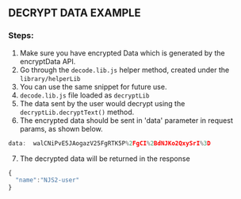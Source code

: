 ## DECRYPT DATA EXAMPLE

### Steps:

1. Make sure you have encrypted Data which is generated by the encryptData API.
2. Go through the ```decode.lib.js``` helper method, created under the ```library/helperLib```
3. You can use the same snippet for future use.
4. ```decode.lib.js``` file loaded as ```decryptLib```
5. The data sent by the user would decrypt using the ```decryptLib.decryptText()``` method.
6. The encrypted  data should be sent in 'data' parameter in request params, as shown below.
```javascript
data:  walCNiPvE5JAogazV25FgRTK5P%2FgCI%2BdNJKo2QxySrI%3D
```
7. The decrypted data will be returned in the response
```javascript
{
  "name":"NJS2-user"
}
```
